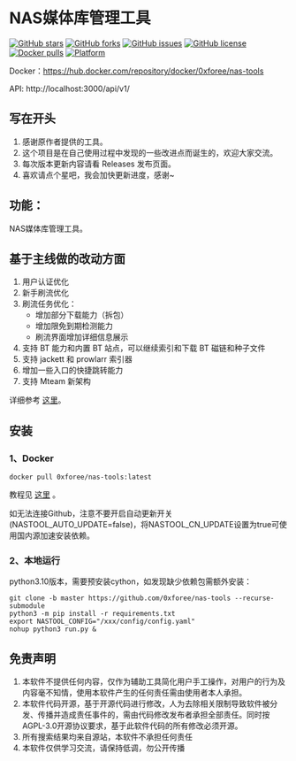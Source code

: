 # NAS媒体库管理工具


[![GitHub stars](https://img.shields.io/github/stars/0xforee/nas-tools?style=plastic)](https://github.com/0xforee/nas-tools/stargazers)
[![GitHub forks](https://img.shields.io/github/forks/0xforee/nas-tools?style=plastic)](https://github.com/0xforee/nas-tools/network/members)
[![GitHub issues](https://img.shields.io/github/issues/0xforee/nas-tools?style=plastic)](https://github.com/0xforee/nas-tools/issues)
[![GitHub license](https://img.shields.io/github/license/0xforee/nas-tools?style=plastic)](https://github.com/0xforee/nas-tools/blob/master/LICENSE.md)
[![Docker pulls](https://img.shields.io/docker/pulls/0xforee/nas-tools?style=plastic)](https://hub.docker.com/r/0xforee/nas-tools)
[![Platform](https://img.shields.io/badge/platform-amd64/arm64-pink?style=plastic)](https://hub.docker.com/r/0xforee/nas-tools)

Docker：https://hub.docker.com/repository/docker/0xforee/nas-tools

API: http://localhost:3000/api/v1/

## 写在开头
1. 感谢原作者提供的工具。
1. 这个项目是在自己使用过程中发现的一些改进点而诞生的，欢迎大家交流。
4. 每次版本更新内容请看 Releases 发布页面。  
5. 喜欢请点个星吧，我会加快更新进度，感谢~  


## 功能：

NAS媒体库管理工具。  

## 基于主线做的改动方面
1. 用户认证优化
2. 新手刷流优化
1. 刷流任务优化：
   * 增加部分下载能力（拆包）
   * 增加限免到期检测能力
   * 刷流界面增加详细信息展示
3. 支持 BT 能力和内置 BT 站点，可以继续索引和下载 BT 磁链和种子文件
4. 支持 jackett 和 prowlarr 索引器
5. 增加一些入口的快捷跳转能力
6. 支持 Mteam 新架构

详细参考 [这里](diff.md)。  

## 安装
### 1、Docker
```
docker pull 0xforee/nas-tools:latest
```
教程见 [这里](docker/readme.md) 。

如无法连接Github，注意不要开启自动更新开关(NASTOOL_AUTO_UPDATE=false)，将NASTOOL_CN_UPDATE设置为true可使用国内源加速安装依赖。

### 2、本地运行
python3.10版本，需要预安装cython，如发现缺少依赖包需额外安装：
```
git clone -b master https://github.com/0xforee/nas-tools --recurse-submodule 
python3 -m pip install -r requirements.txt
export NASTOOL_CONFIG="/xxx/config/config.yaml"
nohup python3 run.py & 
```


## 免责声明
1) 本软件不提供任何内容，仅作为辅助工具简化用户手工操作，对用户的行为及内容毫不知情，使用本软件产生的任何责任需由使用者本人承担。
2) 本软件代码开源，基于开源代码进行修改，人为去除相关限制导致软件被分发、传播并造成责任事件的，需由代码修改发布者承担全部责任。同时按AGPL-3.0开源协议要求，基于此软件代码的所有修改必须开源。
3) 所有搜索结果均来自源站，本软件不承担任何责任
3) 本软件仅供学习交流，请保持低调，勿公开传播
